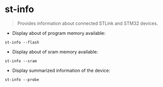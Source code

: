 # st-info

> Provides information about connected STLink and STM32 devices.

- Display about of program memory available:

`st-info --flash`

- Display about of sram memory available:

`st-info --sram`

- Display summarized information of the device:

`st-info --probe`
